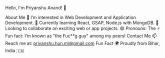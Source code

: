 Hello, I'm Priyanshu Anand! 👋

About Me
👀 I’m interested in Web Development and Application Development.
🌱 Currently learning React, GSAP, Node.js with MongoDB.
💞️ Looking to collaborate on exciting web or app projects.
😄 Pronouns: The
⚡ Fun fact: I'm known as "the Fuc**g guy" among my peers!
Contact Me
📫 Reach me at: priyanshu.hun.mi@gmail.com
Fun Fact
🌍 Proudly from Bihar, India 🇮🇳
